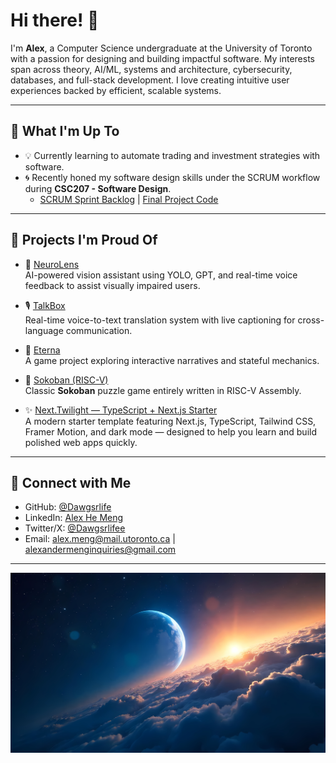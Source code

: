 # Hi there! 👋

I'm **Alex**, a Computer Science undergraduate at the University of Toronto with a passion for designing and building impactful software. My interests span across theory, AI/ML, systems and architecture, cybersecurity, databases, and full-stack development. I love creating intuitive user experiences backed by efficient, scalable systems.

---

## 🌟 What I'm Up To

- 💡 Currently learning to automate trading and investment strategies with software.
- 🌀 Recently honed my software design skills under the SCRUM workflow during **CSC207 - Software Design**.
  - [SCRUM Sprint Backlog](https://github.com/Dawgsrlife/CSC207-A2-Final/blob/master/Assignment2/scrum/sprintBacklog4.txt) | [Final Project Code](https://github.com/Dawgsrlife/CSC207-A2-Final/blob/master/Assignment2/src/main/java/ca/utoronto/utm/assignment2/paint/Paint.java)

---

## 🚀 Projects I'm Proud Of

- 🧩 [NeuroLens](https://github.com/Dawgsrlife/NeuroLens)  
  AI-powered vision assistant using YOLO, GPT, and real-time voice feedback to assist visually impaired users.

- 🎙️ [TalkBox](https://github.com/Dawgsrlife/TalkBox)  
  Real-time voice-to-text translation system with live captioning for cross-language communication.

- 🌌 [Eterna](https://github.com/Dawgsrlife/Eterna)  
  A game project exploring interactive narratives and stateful mechanics.

- 🧱 [Sokoban (RISC-V)](https://github.com/Dawgsrlife/Sokoban-Game/blob/main/sokobangame.s)  
  Classic **Sokoban** puzzle game entirely written in RISC-V Assembly.

- ✨ [Next.Twilight — TypeScript + Next.js Starter](https://github.com/Dawgsrlife/nextjs-typescript-starter)  
  A modern starter template featuring Next.js, TypeScript, Tailwind CSS, Framer Motion, and dark mode — designed to help you learn and build polished web apps quickly.

---

## 🤝 Connect with Me

- GitHub: [@Dawgsrlife](https://github.com/Dawgsrlife)
- LinkedIn: [Alex He Meng](https://www.linkedin.com/in/alex-he-meng)
- Twitter/X: [@Dawgsrlifee](https://x.com/Dawgsrlifee)
- Email: alex.meng@mail.utoronto.ca | alexandermenginquiries@gmail.com

---

![Outer Space Splash](https://github.com/Dawgsrlife/dawgsrlife/blob/main/outer_space.jpeg?raw=true)
